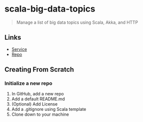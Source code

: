 # scala-big-data-topics

>Manage a list of big data topics using Scala, Akka, and HTTP

## Links

- [Service]()
- [Repo](https://github.com/denisecase/scala-big-data-topics)

## Creating From Scratch

### Initialize a new repo

1. In GitHub, add a new repo
1. Add a default README.md
1. (Optional) Add License
1. Add a .gitignore using Scala template
1. Clone down to your machine





